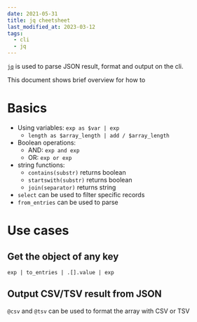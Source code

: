 ```yaml
---
date: 2021-05-31
title: jq cheetsheet
last_modified_at: 2023-03-12
tags:
  - cli
  - jq
---
```


[`jq`](https://stedolan.github.io/jq/) is used to parse JSON result, format and output on the cli.

This document shows brief overview for how to

# Basics

- Using variables: `exp as $var | exp`
    - `length as $array_length | add / $array_length`
- Boolean operations:
    - AND: `exp and exp`
    - OR: `exp or exp`
- string functions:
    - `contains(substr)` returns boolean
    - `startswith(substr)` returns boolean
    - `join(separator)` returns string
- `select` can be used to filter specific records
- `from_entries` can be used to parse

# Use cases
## Get the object of any key

```jq
exp | to_entries | .[].value | exp
```

## Output CSV/TSV result from JSON

`@csv` and `@tsv` can be used to format the array with CSV or TSV
